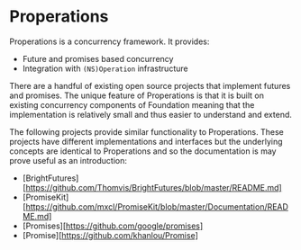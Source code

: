 # Properations

Properations is a concurrency framework. It provides:
- Future and promises based concurrency
- Integration with `(NS)Operation` infrastructure

There are a handful of existing open source projects that implement futures and promises. The unique feature of Properations is that it is built on existing concurrency components of Foundation meaning that the implementation is relatively small and thus easier to understand and extend. 

The following projects provide similar functionality to Properations. These projects have different implementations and interfaces but the underlying concepts are identical to Properations and so the documentation is may prove useful as an introduction:
- [BrightFutures][https://github.com/Thomvis/BrightFutures/blob/master/README.md]
- [PromiseKit][https://github.com/mxcl/PromiseKit/blob/master/Documentation/README.md]
- [Promises][https://github.com/google/promises]
- [Promise][https://github.com/khanlou/Promise]
